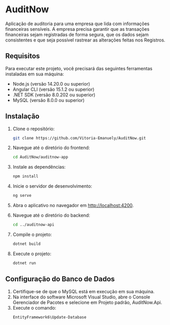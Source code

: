 # AuditNow

Aplicação de auditoria para uma empresa que lida com informações financeiras sensíveis. A empresa precisa garantir que as transações financeiras sejam registradas de
forma segura, que os dados sejam consistentes e que seja possível rastrear as alterações feitas nos Registros.

## Requisitos

Para executar este projeto, você precisará das seguintes ferramentas instaladas em sua máquina:

- Node.js (versão 14.20.0 ou superior)
- Angular CLI (versão 15.1.2 ou superior)
- .NET SDK (versão 8.0.202 ou superior)
- MySQL (versão 8.0.0 ou superior)

## Instalação

1. Clone o repositório:
   ```bash
   git clone https://github.com/Vitoria-Emanuely/AuditNow.git
   ```

2. Navegue até o diretório do frontend:
   ```bash
   cd AuditNow/auditnow-app
   ```

3. Instale as dependências:
   ```bash
   npm install
   ```

4. Inicie o servidor de desenvolvimento:
   ```bash
   ng serve
   ```

5. Abra o aplicativo no navegador em [http://localhost:4200](http://localhost:4200).

6. Navegue até o diretório do backend:
   ```bash
   cd ../auditnow-api
   ```

7. Compile o projeto:
   ```bash
   dotnet build
   ```

8. Execute o projeto:
   ```bash
   dotnet run
   ```

## Configuração do Banco de Dados

1. Certifique-se de que o MySQL está em execução em sua máquina.
2. Na interface do software Microsoft Visual Studio, abre o Console Gerenciador de Pacotes e selecione em Projeto padrão, AuditNow.Api.
3. Execute o comando:
   ```bash
   EntityFramework6\Update-Database
   ```
